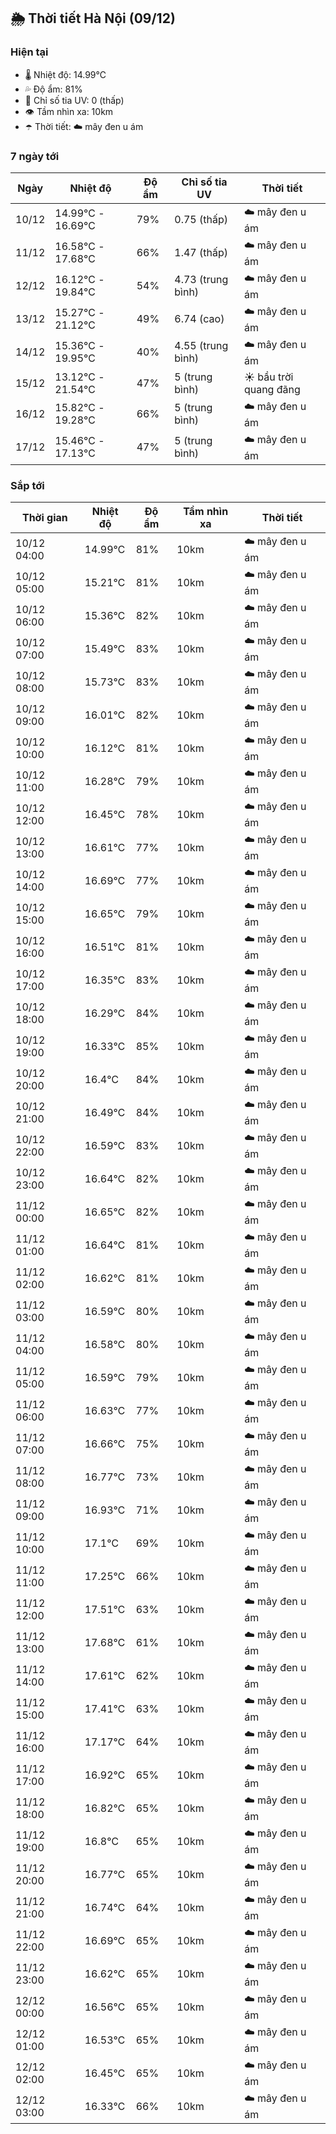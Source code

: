 ## 🌦️ Thời tiết Hà Nội (09/12)

### Hiện tại

- 🌡️ Nhiệt độ: 14.99℃
- 💦 Độ ẩm: 81%
- 🌟 Chỉ số tia UV: 0 (thấp)
- 👁️ Tầm nhìn xa: 10km
- ☂️ Thời tiết: ☁️ mây đen u ám

### 7 ngày tới

| Ngày | Nhiệt độ | Độ ẩm | Chỉ số tia UV | Thời tiết |
| --- | --- | --- | --- | --- |
| 10/12 | 14.99℃ - 16.69℃ | 79% | 0.75 (thấp) | ☁️ mây đen u ám |
| 11/12 | 16.58℃ - 17.68℃ | 66% | 1.47 (thấp) | ☁️ mây đen u ám |
| 12/12 | 16.12℃ - 19.84℃ | 54% | 4.73 (trung bình) | ☁️ mây đen u ám |
| 13/12 | 15.27℃ - 21.12℃ | 49% | 6.74 (cao) | ☁️ mây đen u ám |
| 14/12 | 15.36℃ - 19.95℃ | 40% | 4.55 (trung bình) | ☁️ mây đen u ám |
| 15/12 | 13.12℃ - 21.54℃ | 47% | 5 (trung bình) | ☀️ bầu trời quang đãng |
| 16/12 | 15.82℃ - 19.28℃ | 66% | 5 (trung bình) | ☁️ mây đen u ám |
| 17/12 | 15.46℃ - 17.13℃ | 47% | 5 (trung bình) | ☁️ mây đen u ám |

### Sắp tới

| Thời gian | Nhiệt độ | Độ ẩm | Tầm nhìn xa | Thời tiết |
| --- | --- | --- | --- | --- |
| 10/12 04:00 | 14.99℃ | 81% | 10km | ☁️ mây đen u ám |
| 10/12 05:00 | 15.21℃ | 81% | 10km | ☁️ mây đen u ám |
| 10/12 06:00 | 15.36℃ | 82% | 10km | ☁️ mây đen u ám |
| 10/12 07:00 | 15.49℃ | 83% | 10km | ☁️ mây đen u ám |
| 10/12 08:00 | 15.73℃ | 83% | 10km | ☁️ mây đen u ám |
| 10/12 09:00 | 16.01℃ | 82% | 10km | ☁️ mây đen u ám |
| 10/12 10:00 | 16.12℃ | 81% | 10km | ☁️ mây đen u ám |
| 10/12 11:00 | 16.28℃ | 79% | 10km | ☁️ mây đen u ám |
| 10/12 12:00 | 16.45℃ | 78% | 10km | ☁️ mây đen u ám |
| 10/12 13:00 | 16.61℃ | 77% | 10km | ☁️ mây đen u ám |
| 10/12 14:00 | 16.69℃ | 77% | 10km | ☁️ mây đen u ám |
| 10/12 15:00 | 16.65℃ | 79% | 10km | ☁️ mây đen u ám |
| 10/12 16:00 | 16.51℃ | 81% | 10km | ☁️ mây đen u ám |
| 10/12 17:00 | 16.35℃ | 83% | 10km | ☁️ mây đen u ám |
| 10/12 18:00 | 16.29℃ | 84% | 10km | ☁️ mây đen u ám |
| 10/12 19:00 | 16.33℃ | 85% | 10km | ☁️ mây đen u ám |
| 10/12 20:00 | 16.4℃ | 84% | 10km | ☁️ mây đen u ám |
| 10/12 21:00 | 16.49℃ | 84% | 10km | ☁️ mây đen u ám |
| 10/12 22:00 | 16.59℃ | 83% | 10km | ☁️ mây đen u ám |
| 10/12 23:00 | 16.64℃ | 82% | 10km | ☁️ mây đen u ám |
| 11/12 00:00 | 16.65℃ | 82% | 10km | ☁️ mây đen u ám |
| 11/12 01:00 | 16.64℃ | 81% | 10km | ☁️ mây đen u ám |
| 11/12 02:00 | 16.62℃ | 81% | 10km | ☁️ mây đen u ám |
| 11/12 03:00 | 16.59℃ | 80% | 10km | ☁️ mây đen u ám |
| 11/12 04:00 | 16.58℃ | 80% | 10km | ☁️ mây đen u ám |
| 11/12 05:00 | 16.59℃ | 79% | 10km | ☁️ mây đen u ám |
| 11/12 06:00 | 16.63℃ | 77% | 10km | ☁️ mây đen u ám |
| 11/12 07:00 | 16.66℃ | 75% | 10km | ☁️ mây đen u ám |
| 11/12 08:00 | 16.77℃ | 73% | 10km | ☁️ mây đen u ám |
| 11/12 09:00 | 16.93℃ | 71% | 10km | ☁️ mây đen u ám |
| 11/12 10:00 | 17.1℃ | 69% | 10km | ☁️ mây đen u ám |
| 11/12 11:00 | 17.25℃ | 66% | 10km | ☁️ mây đen u ám |
| 11/12 12:00 | 17.51℃ | 63% | 10km | ☁️ mây đen u ám |
| 11/12 13:00 | 17.68℃ | 61% | 10km | ☁️ mây đen u ám |
| 11/12 14:00 | 17.61℃ | 62% | 10km | ☁️ mây đen u ám |
| 11/12 15:00 | 17.41℃ | 63% | 10km | ☁️ mây đen u ám |
| 11/12 16:00 | 17.17℃ | 64% | 10km | ☁️ mây đen u ám |
| 11/12 17:00 | 16.92℃ | 65% | 10km | ☁️ mây đen u ám |
| 11/12 18:00 | 16.82℃ | 65% | 10km | ☁️ mây đen u ám |
| 11/12 19:00 | 16.8℃ | 65% | 10km | ☁️ mây đen u ám |
| 11/12 20:00 | 16.77℃ | 65% | 10km | ☁️ mây đen u ám |
| 11/12 21:00 | 16.74℃ | 64% | 10km | ☁️ mây đen u ám |
| 11/12 22:00 | 16.69℃ | 65% | 10km | ☁️ mây đen u ám |
| 11/12 23:00 | 16.62℃ | 65% | 10km | ☁️ mây đen u ám |
| 12/12 00:00 | 16.56℃ | 65% | 10km | ☁️ mây đen u ám |
| 12/12 01:00 | 16.53℃ | 65% | 10km | ☁️ mây đen u ám |
| 12/12 02:00 | 16.45℃ | 65% | 10km | ☁️ mây đen u ám |
| 12/12 03:00 | 16.33℃ | 66% | 10km | ☁️ mây đen u ám |
